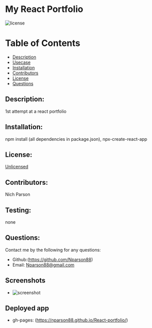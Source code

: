 # My React Portfolio
![license](https://img.shields.io/badge/License--blue?style=for-the-badge&logo=appveyor.svg)
# Table of Contents 
* [Description](#description)
* [Usecase](#Usecase)
* [Installation](#installation)
* [Contributors](#contributors)
* [License](#license)
* [Questions](#questions)
    
## Description: 
1st attempt at a react portfolio
## Installation: 
npm install (all dependencies in package.json), npx-create-react-app
## License: 
[Unlicensed](Unlicensed.txt)
## Contributors: 
Nich Parson
## Testing: 
none
## Questions: 
Contact me by the following for any questions:
* Github:(https://github.com/Nparson88)
* Email: Nparson88@gmail.com 
## Screenshots
* ![screenshot](portfoliopic.jpg)

## Deployed app
* gh-pages: (https://nparson88.github.io/React-portfolio/)